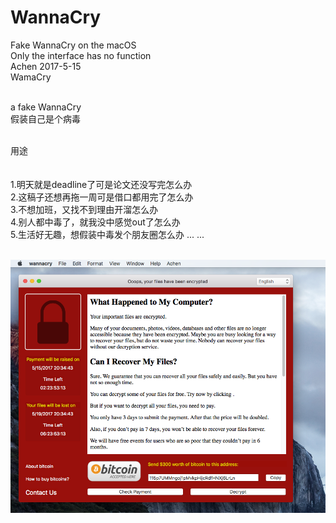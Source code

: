 # WannaCry
Fake WannaCry on the macOS
<br>
Only the interface has no function
<br>
Achen 2017-5-15
<br>WamaCry

<br>a fake WannaCry
<br>假装自己是个病毒

<br>用途
<br><br>
<br>1.明天就是deadline了可是论文还没写完怎么办
<br>2.这稿子还想再拖一周可是借口都用完了怎么办
<br>3.不想加班，又找不到理由开溜怎么办
<br>4.别人都中毒了，就我没中感觉out了怎么办
<br>5.生活好无趣，想假装中毒发个朋友圈怎么办
... ...

<br>![screen shot 2017-05-14 at 5 24 54 pm](https://github.com/Ach1n/wannacry/blob/master/QQ20170515-202245.png)
